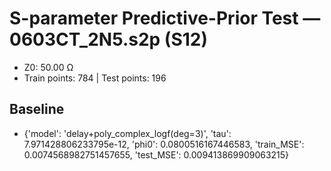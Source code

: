 # S-parameter Predictive-Prior Test — 0603CT_2N5.s2p (S12)
- Z0: 50.00 Ω
- Train points: 784  |  Test points: 196

## Baseline
- {'model': 'delay+poly_complex_logf(deg=3)', 'tau': 7.971428806233795e-12, 'phi0': 0.0800516167446583, 'train_MSE': 0.0074568982751457655, 'test_MSE': 0.009413869909063215}